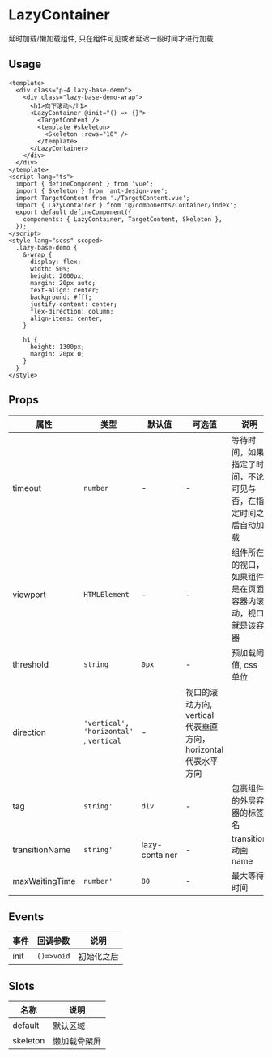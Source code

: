 # LazyContainer

延时加载/懒加载组件, 只在组件可见或者延迟一段时间才进行加载

## Usage

```vue
<template>
  <div class="p-4 lazy-base-demo">
    <div class="lazy-base-demo-wrap">
      <h1>向下滚动</h1>
      <LazyContainer @init="() => {}">
        <TargetContent />
        <template #skeleton>
          <Skeleton :rows="10" />
        </template>
      </LazyContainer>
    </div>
  </div>
</template>
<script lang="ts">
  import { defineComponent } from 'vue';
  import { Skeleton } from 'ant-design-vue';
  import TargetContent from './TargetContent.vue';
  import { LazyContainer } from '@/components/Container/index';
  export default defineComponent({
    components: { LazyContainer, TargetContent, Skeleton },
  });
</script>
<style lang="scss" scoped>
  .lazy-base-demo {
    &-wrap {
      display: flex;
      width: 50%;
      height: 2000px;
      margin: 20px auto;
      text-align: center;
      background: #fff;
      justify-content: center;
      flex-direction: column;
      align-items: center;
    }

    h1 {
      height: 1300px;
      margin: 20px 0;
    }
  }
</style>
```

## Props

| 属性 | 类型 | 默认值 | 可选值 | 说明 |
| --- | --- | --- | --- | --- |
| timeout | `number` | - | - | 等待时间，如果指定了时间，不论可见与否，在指定时间之后自动加载 |
| viewport | `HTMLElement` | - | - | 组件所在的视口，如果组件是在页面容器内滚动，视口就是该容器 |
| threshold | `string` | `0px` | - | 预加载阈值, css 单位 |
| direction | `'vertical', 'horizontal'` , `vertical` | - | 视口的滚动方向, vertical 代表垂直方向，horizontal 代表水平方向 |
| tag | `string'` | `div` | - | 包裹组件的外层容器的标签名 |
| transitionName | `string'` | lazy-container | - | transition 动画 name |
| maxWaitingTime | `number'` | `80` | - | 最大等待时间 |

## Events

| 事件 | 回调参数   | 说明       |
| ---- | ---------- | ---------- |
| init | `()=>void` | 初始化之后 |

## Slots

| 名称     | 说明         |
| -------- | ------------ |
| default  | 默认区域     |
| skeleton | 懒加载骨架屏 |
